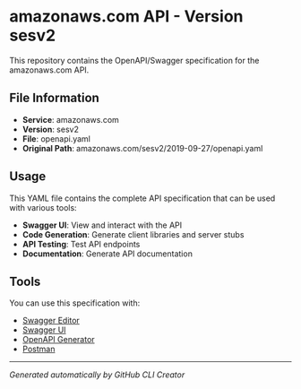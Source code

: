# amazonaws.com API - Version sesv2

This repository contains the OpenAPI/Swagger specification for the amazonaws.com API.

## File Information

- **Service**: amazonaws.com
- **Version**: sesv2
- **File**: openapi.yaml
- **Original Path**: amazonaws.com/sesv2/2019-09-27/openapi.yaml

## Usage

This YAML file contains the complete API specification that can be used with various tools:

- **Swagger UI**: View and interact with the API
- **Code Generation**: Generate client libraries and server stubs
- **API Testing**: Test API endpoints
- **Documentation**: Generate API documentation

## Tools

You can use this specification with:

- [Swagger Editor](https://editor.swagger.io/)
- [Swagger UI](https://swagger.io/tools/swagger-ui/)
- [OpenAPI Generator](https://openapi-generator.tech/)
- [Postman](https://www.postman.com/)

---

*Generated automatically by GitHub CLI Creator*
